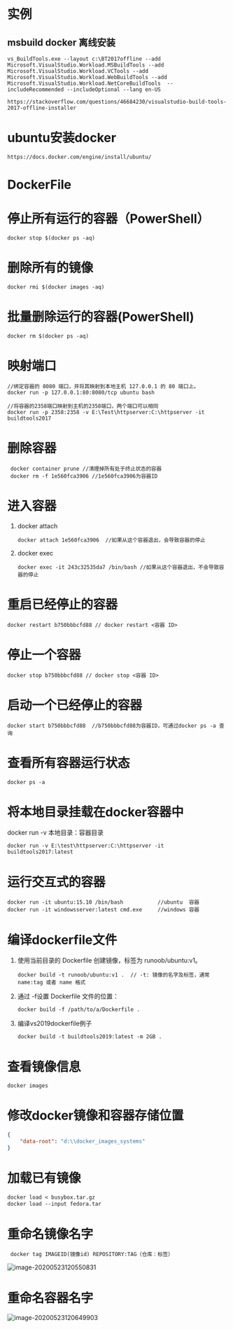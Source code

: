 # 实例

## msbuild docker 离线安装

```
vs_BuildTools.exe --layout c:\BT2017offline --add Microsoft.VisualStudio.Workload.MSBuildTools --add Microsoft.VisualStudio.Workload.VCTools --add Microsoft.VisualStudio.Workload.WebBuildTools --add Microsoft.VisualStudio.Workload.NetCoreBuildTools  --includeRecommended --includeOptional --lang en-US
```

```
https://stackoverflow.com/questions/46684230/visualstudio-build-tools-2017-offline-installer
```



# ubuntu安装docker

```
https://docs.docker.com/engine/install/ubuntu/
```

# DockerFile



# 停止所有运行的容器（PowerShell）

```
docker stop $(docker ps -aq)
```



# 删除所有的镜像

```
docker rmi $(docker images -aq)
```





# 批量删除运行的容器(PowerShell)

```
docker rm $(docker ps -aq)
```





# 映射端口

```
//绑定容器的 8080 端口，并将其映射到本地主机 127.0.0.1 的 80 端口上。
docker run -p 127.0.0.1:80:8080/tcp ubuntu bash 

//将容器的2358端口映射到主机的2358端口，两个端口可以相同
docker run -p 2358:2358 -v E:\Test\httpserver:C:\httpserver -it buildtools2017
```





# 删除容器

```
 docker container prune //清理掉所有处于终止状态的容器
 docker rm -f 1e560fca3906 //1e560fca3906为容器ID
```



# 进入容器

1. docker attach

   ```
   docker attach 1e560fca3906  //如果从这个容器退出，会导致容器的停止
   ```

2. docker exec

   ```
   docker exec -it 243c32535da7 /bin/bash //如果从这个容器退出，不会导致容器的停止
   ```

   

# 重启已经停止的容器

```
docker restart b750bbbcfd88 // docker restart <容器 ID>
```





# 停止一个容器

```
docker stop b750bbbcfd88 // docker stop <容器 ID>
```





# 启动一个已经停止的容器

```
docker start b750bbbcfd88  //b750bbbcfd88为容器ID，可通过docker ps -a 查询
```



# 查看所有容器运行状态

```
docker ps -a
```





# 将本地目录挂载在docker容器中

  docker run -v  本地目录：容器目录

```
docker run -v E:\test\httpserver:C:\httpserver -it buildtools2017:latest
```





# 运行交互式的容器

```
docker run -it ubuntu:15.10 /bin/bash			//ubuntu  容器	
docker run -it windowsserver:latest cmd.exe		//windows 容器
```



# 编译dockerfile文件

1. 使用当前目录的 Dockerfile 创建镜像，标签为 runoob/ubuntu:v1。

   ```
   docker build -t runoob/ubuntu:v1 .  // -t: 镜像的名字及标签，通常 name:tag 或者 name 格式
   ```

   

2. 通过 -f设置 Dockerfile 文件的位置：

   ```
   docker build -f /path/to/a/Dockerfile .
   ```

3. 编译vs2019dockerfile例子

   ```
   docker build -t buildtools2019:latest -m 2GB .
   ```

   



# 查看镜像信息

```
docker images
```





# 修改docker镜像和容器存储位置

```json
{    
    "data-root": "d:\\docker_images_systems"
}
```





# 加载已有镜像

```dockerfile
docker load < busybox.tar.gz
docker load --input fedora.tar
```

# 重命名镜像名字

```
 docker tag IMAGEID(镜像id) REPOSITORY:TAG（仓库：标签）
```

![image-20200523120550831](C:\Users\jiayunfei\AppData\Roaming\Typora\typora-user-images\image-20200523120550831.png)

# 重命名容器名字

![image-20200523120649903](C:\Users\jiayunfei\AppData\Roaming\Typora\typora-user-images\image-20200523120649903.png)